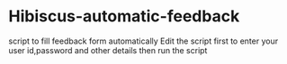 # Hibiscus-automatic-feedback
script to fill feedback form automatically
Edit the script first to enter your user id,password and other details then run the script
